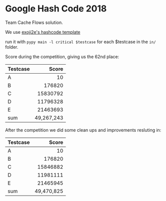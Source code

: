 # Google Hash Code 2018
Team Cache Flows solution.

We use [exoji2e's hashcode template](https://github.com/exoji2e/hashcode-template)

run it with `pypy main -l critical $testcase` for each $testcase in the `in/` folder.

Score during the competition, giving us the 62nd place:

|Testcase | Score|
|---|---:|
|A| 10|
|B| 176820|
|C| 15830792|
|D| 11796328|
|E| 21463693|
|sum| 49,267,243|


After the competition we did some clean ups and improvements resluting in:

|Testcase | Score|
|---|---:|
|A| 10|
|B| 176820|
|C| 15846882|
|D| 11981111|
|E| 21465945|
|sum| 49,470,825|
